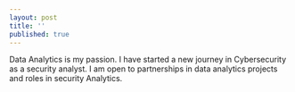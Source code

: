 ```yaml
---
layout: post
title: ''
published: true
---
```


Data Analytics is my passion.
I have started a new journey in Cybersecurity as a security analyst. I am open to partnerships in data analytics projects and roles in security Analytics.

